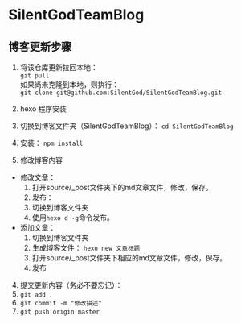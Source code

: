 # SilentGodTeamBlog

## 博客更新步骤
1. 将该仓库更新拉回本地：    
  ```git pull```    
  如果尚未克隆到本地，则执行：  
  ``` git clone git@github.com:SilentGod/SilentGodTeamBlog.git ```

2. hexo 程序安装  
  1. 切换到博客文件夹（SilentGodTeamBlog）： ``` cd SilentGodTeamBlog ```
  2. 安装： ``` npm install ```

3. 修改博客内容
  - 修改文章：
    1. 打开source/_post文件夹下的md文章文件，修改，保存。
    2. 发布：
      1. 切换到博客文件夹
      2. 使用```hexo d -g```命令发布。
  - 添加文章：
    1. 切换到博客文件夹
    2. 生成博客文件： ```hexo new 文章标题```
    3. 打开source/_post文件夹下相应的md文章文件，修改，保存。
    4. 发布

4. 提交更新内容（务必不要忘记）：
  1. ```git add .```
  2. ```git commit -m "修改描述"```
  3. ```git push origin master```
